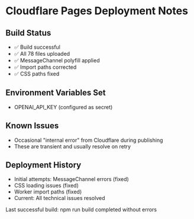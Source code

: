 # Cloudflare Pages Deployment Notes

## Build Status
- ✅ Build successful
- ✅ All 78 files uploaded
- ✅ MessageChannel polyfill applied
- ✅ Import paths corrected
- ✅ CSS paths fixed

## Environment Variables Set
- OPENAI_API_KEY (configured as secret)

## Known Issues
- Occasional "internal error" from Cloudflare during publishing
- These are transient and usually resolve on retry

## Deployment History
- Initial attempts: MessageChannel errors (fixed)
- CSS loading issues (fixed)
- Worker import paths (fixed)
- Current: All technical issues resolved

Last successful build: npm run build completed without errors